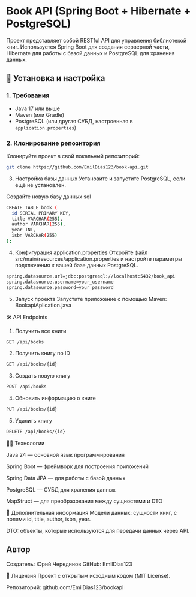 # Book API (Spring Boot + Hibernate + PostgreSQL)

Проект представляет собой RESTful API для управления библиотекой книг. Используется Spring Boot для создания серверной части, Hibernate для работы с базой данных и PostgreSQL для хранения данных.

## 🚀 Установка и настройка

### 1. Требования
- Java 17 или выше
- Maven (или Gradle)
- PostgreSQL (или другая СУБД, настроенная в `application.properties`)

### 2. Клонирование репозитория
Клонируйте проект в свой локальный репозиторий:

```bash
git clone https://github.com/EmilDias123/book-api.git
```
3. Настройка базы данных
Установите и запустите PostgreSQL, если ещё не установлен.

Создайте новую базу данных
sql
```bash
CREATE TABLE book (
  id SERIAL PRIMARY KEY,
  title VARCHAR(255),
  author VARCHAR(255),
  year INT,
  isbn VARCHAR(255)
);
```
4. Конфигурация application.properties
Откройте файл src/main/resources/application.properties и настройте параметры подключения к вашей базе данных PostgreSQL.

```bash
spring.datasource.url=jdbc:postgresql://localhost:5432/book_api
spring.datasource.username=your_username
spring.datasource.password=your_password
```


5. Запуск проекта
Запустите приложение с помощью Maven: BookapiAplication.java


🛠 API Endpoints
1. Получить все книги
```bash
GET /api/books
```
2. Получить книгу по ID
```bash
GET /api/books/{id}
```
3. Создать новую книгу
```bash
POST /api/books
```
4. Обновить информацию о книге
```bash
PUT /api/books/{id}
```
5. Удалить книгу
```bash
DELETE /api/books/{id}
```
🧑‍💻 Технологии

Java 24 — основной язык программирования

Spring Boot — фреймворк для построения приложений

Spring Data JPA — для работы с базой данных

PostgreSQL — СУБД для хранения данных

MapStruct — для преобразования между сущностями и DTO

📝 Дополнительная информация
Модели данных: сущности книг, с полями id, title, author, isbn, year.

DTO: объекты, которые используются для передачи данных через API.
## Автор
Создатель: Юрий Черединов
GitHub: EmilDias123

📄 Лицензия
Проект с открытым исходным кодом (MIT License).

Репозиторий: github.com/EmilDias123/bookapi
